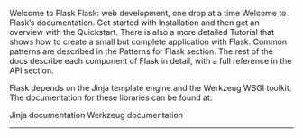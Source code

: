 Welcome to Flask
Flask: web development, one drop at a time
Welcome to Flask’s documentation. Get started with Installation and then get an overview with the Quickstart. There is also a more detailed Tutorial that shows how to create a small but complete application with Flask. Common patterns are described in the Patterns for Flask section. The rest of the docs describe each component of Flask in detail, with a full reference in the API section.

Flask depends on the Jinja template engine and the Werkzeug WSGI toolkit. The documentation for these libraries can be found at:

Jinja documentation
Werkzeug documentation

------------------


